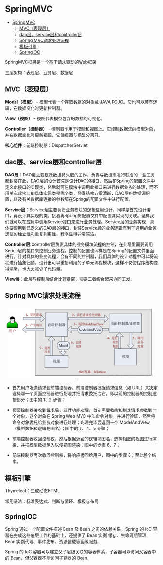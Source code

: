 # SpringMVC

- [SpringMVC](#springmvc)
  - [MVC（表现层）](#mvc表现层)
  - [dao层、service层和controller层](#dao层service层和controller层)
  - [Spring MVC请求处理流程](#spring-mvc请求处理流程)
  - [模板引擎](#模板引擎)
  - [SpringIOC](#springioc)

SpringMVC框架是一个基于请求驱动的Web框架

三层架构：表现层、业务层、数据层

## MVC（表现层）

**Model（模型）** - 模型代表一个存取数据的对象或 JAVA POJO。它也可以带有逻辑，在数据变化时更新控制器。

**View（视图）** - 视图代表模型包含的数据的可视化。

**Controller（控制器）** - 控制器作用于模型和视图上。它控制数据流向模型对象，并在数据变化时更新视图。它使视图与模型分离开。

**核心组件**：前端控制器：DispatcherServlet

## dao层、service层和controller层

**DAO层**：DAO层主要是做数据持久层的工作，负责与数据库进行联络的一些任务都封装在此，DAO层的设计首先是设计DAO的接口，然后在Spring的配置文件中定义此接口的实现类，然后就可在模块中调用此接口来进行数据业务的处理，而不用关心此接口的具体实现类是哪个类，显得结构非常清晰，DAO层的数据源配置，以及有关数据库连接的参数都在Spring的配置文件中进行配置。

**Service层**：Service层主要负责业务模块的逻辑应用设计。同样是首先设计接口，再设计其实现的类，接着再Spring的配置文件中配置其实现的关联。这样我们就可以在应用中调用Service接口来进行业务处理。Service层的业务实现，具体要调用到已定义的DAO层的接口，封装Service层的业务逻辑有利于通用的业务逻辑的独立性和重复利用性，程序显得非常简洁。

**Controller层**:Controller层负责具体的业务模块流程的控制，在此层里面要调用Serice层的接口来控制业务流程，控制的配置也同样是在Spring的配置文件里面进行，针对具体的业务流程，会有不同的控制器，我们具体的设计过程中可以将流程进行抽象归纳，设计出可以重复利用的子单元流程模块，这样不仅使程序结构变得清晰，也大大减少了代码量。

**View层**：此层与控制层结合比较紧密，需要二者结合起来协同工发。

## Spring MVC请求处理流程

![springMVCRequestProcesses](springMVCRequestProcesses.png)

- 首先用户发送请求到前端控制器，前端控制器根据请求信息（如 URL）来决定选择哪一个页面控制器进行处理并把请求委托给它，即以前的控制器的控制逻辑部分；图中的 1、2 步骤；

- 页面控制器接收到请求后，进行功能处理，首先需要收集和绑定请求参数到一个对象，这个对象在 Spring Web MVC 中叫命令对象，并进行验证，然后将命令对象委托给业务对象进行处理；处理完毕后返回一个 ModelAndView（模型数据和逻辑视图名）；图中的 3、4、5 步骤；

- 前端控制器收回控制权，然后根据返回的逻辑视图名，选择相应的视图进行渲染，并把模型数据传入以便视图渲染；图中的步骤 6、7；

- 前端控制器再次收回控制权，将响应返回给用户，图中的步骤 8；至此整个结束。

## 模板引擎

Thymeleaf：生成动态HTML

常用语法：标准表达式、判断与循环、模板与布局

## SpringIOC

Spring 通过一个配置文件描述 Bean 及 Bean 之间的依赖关系，Spring 的 IoC 容器在完成这些底层工作的基础上，还提供了 Bean 实例
缓存、生命周期管理、 Bean 实例代理、事件发布、资源装载等高级服务。

Spring 的 IoC 容器可以建立父子层级关联的容器体系，子容器可以访问父容器中的 Bean，但父容器不能访问子容器的 Bean.